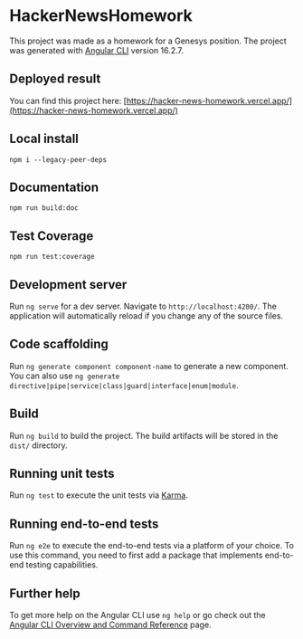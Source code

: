 # HackerNewsHomework

This project was made as a homework for a Genesys position.
The project was generated with [Angular CLI](https://github.com/angular/angular-cli) version 16.2.7.

## Deployed result
You can find this project here: [https://hacker-news-homework.vercel.app/](https://hacker-news-homework.vercel.app/)

## Local install
`npm i --legacy-peer-deps`

## Documentation
`npm run build:doc`

## Test Coverage
`npm run test:coverage`

## Development server

Run `ng serve` for a dev server. Navigate to `http://localhost:4200/`. The application will automatically reload if you change any of the source files.

## Code scaffolding

Run `ng generate component component-name` to generate a new component. You can also use `ng generate directive|pipe|service|class|guard|interface|enum|module`.

## Build

Run `ng build` to build the project. The build artifacts will be stored in the `dist/` directory.

## Running unit tests

Run `ng test` to execute the unit tests via [Karma](https://karma-runner.github.io).

## Running end-to-end tests

Run `ng e2e` to execute the end-to-end tests via a platform of your choice. To use this command, you need to first add a package that implements end-to-end testing capabilities.

## Further help

To get more help on the Angular CLI use `ng help` or go check out the [Angular CLI Overview and Command Reference](https://angular.io/cli) page.
